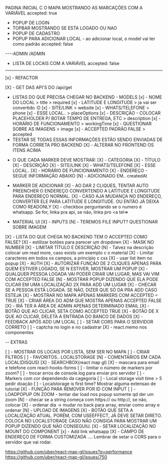 PAGINA INICIAL C O MAPA MOSTRANDO AS MARCAÇÕES COM A VARIÁVEL accepted: true

- POPUP DE LOGIN
- TOPBAR MOSTRANDO SE ESTA LOGADO OU NAO
- POPUP DE CADASTRO
- POPUP PARA ADICIONAR LOCAL - ao adicionar local, o model vai ter como padrão accepted: false

----ADMIN
/ADMIN

- LISTA DE LOCAIS COM A VARIÁVEL accepted: false

---

[x] - REFACTOR

[X] - GET DAS API'S DO /api/get

- LISTAS DO QUE PRECISA CHEGAR NO BACKEND - MODELS
  [x] - NOME DO LOCAL > title > required
  [x] - LATITUDE E LONGITUDE > ja vai ser convertido :D
  [x] - SITE/LINK > website
  [x] - WHATS/TELEFONE > phone
  [x] - ESSE LOCAL.. > placeOptions
  [x] - DESCRIÇÃO - COLOCAR PLACEHOLDER P/ BOTAR TEMPO DE ENTREGA, ETC > description
  [x] - HORÁRIO DE FUNCIONAMENTO > workingTime
  [x] - QUESTIONAR SOBRE AS IMAGENS > image
  [x] - ACCEPTED PADRÃO FALSE > accepted
- TESTAR SE TODAS ESSAS INFORMAÇÕES ESTÃO SENDO ENVIADAS DE FORMA CORRETA PRO BACKEND
  [X] - ALTERAR NO FRONTEND OS ITENS ACIMA

* O QUE CADA MARKER DEVE MOSTRAR:
  [X] - CATEGORIA
  [X] - TÍTULO
  [X] - DESCRIÇÃO
  [X] - SITE/LINK
  [X] - WHATS/TELEFONE
  [X] - ESSE LOCAL..
  [X] - HORÁRIO DE FUNCIONAMENTO
  [X] - ENDEREÇO - SEGUE INFORMAÇÃO ABAIXO
  [N] - ADICIONADO EM.. createdAt

- MARKER DE ADICIONAR
  [X] - AO DAR 2 CLIQUES, TENTAR AUTO PREENCHER O ENDEREÇO CONVERTENDO A LATITUDE E LONGITUDE PARA ENDEREÇO NORMAL.
  [X] - CASO AJA MUDANÇA NO ENDEREÇO, CONVERTER ELE PARA LATITUDE E LONGITUDE. OU ENTÃO JÁ DEIXA COMO READONLY
  [X] - checkbox perguntando se o numero é whatsapp. Se for, linka pra api, se não, linka pro <a tel=>

- MATERIAL UI
  [X] - INPUTS
  [N] - TEREMOS FILE INPUT? QUESTIONAR SOBRE IMAGEM

[X] - LISTA DO QUE CHEGA NO BACKEND TEM O ACCEPTED COMO FALSE?
[X] - estilizar botões para parecer um dropdown
[X] - MASK NO NUMBER
[X] - LIMITAR TÍTULO E DESCRIÇÃO
[N] - Talvez na descrição colocar um read more, caso exists um exemplo c o material
[X] - Limitar caracteres em todos os campos, a princípio c css
[X] - usar list item no popup
[X] - AUTH
[X] - AUTORIZAR FUNÇÃO DE 2 CLIQUES APENAS PARA QUEM ESTIVER LOGADO, SE N ESTIVER, MOSTRAR UM POPUP
[X] - QUALQUER PESSOA LOGADA VAI PODER CRIAR UM LUGAR, MAS VAI VIM COM ACCEPTED FALSE
[N] - MOSTRAR POPUP DIZENDO QUE ELA PODE CLICAR EM UMA LOCALIZAÇÃO 2X PARA ADD UM LUGAR
[X] - CHECAR SE A PESSOA ESTÁ LOGADA. SE NÃO, DIZER QUE SÓ DA PRA ADD CASO ESTEJA
[X] - MOSTRAR NO MAPA APENAS MARKERS COM ACCEPTED = TRUE
[X] - CRIAR ÁREA DO ADM QUE MOSTRA APENAS ACCEPTED FALSE
[X] - IRÁ TER A ÁREA DE ADMIN APENAS DETERMINADO EMAIL
[X] - BOTÃO QUE AO CLICAR, SETA COMO ACCEPTED TRUE
[X] - BOTÃO DE X QUE AO CLICAR, DELETA A ENTRADA DO BANCO DE DADOS
[X] - FEEDBACK APÓS ADD UM LOCAL
[ ] - SETAR CORS PARA O SERVIDOR CORRETO
[ ] - captcha no login e no cadastrar
[X] - react.memo nos componentes

-- EXTRAS

[ ] - MOSTRAR OS LOCAIS POR LISTA, SEM SER NO MAPA
[ ] - CRIAR FILTROS
[ ] - FAVORITOS.. LOCALSTORAGE
[N] - COMENTÁRIOS EM CADA LOCAL(DISQUS)
[X] - SEARCHBOX(react map gl)
[X] - mascara para email e telefone com react-hooks-forms
[ ] - limitar o número de markers por zoom?
[ ] - trocar erros de console.log para enviar pro servidor
[ ] - Markers com cor dependendo da cagegoria
[ ] - Local storage visit time > 5 pedir doação
[ ] - Localstorage is first time? Mostrar alguma extensao de tutorial
[X] - FUNÇÃO PARA REMOVER POR ID COM INPUT
[ ] - LOADPOPUP ON ZOOM - tentar dar load nos popup somente qd der um zoom
[N] - checar se a string começa com https:// ou http://, se não, colocar
[X] - ordenar dia -> mudar no back para array, enviar como array e ordenar
[N] - UPLOAD DE IMAGENS
[X] - BOTÃO QUE SETA A LOCALIZAÇÃO ATUAL. PORÉM, COM USEEFFECT, JÁ DEVE SETAR DIRETO. COLOCA NO LOCALSTORAGE CASO NÃO CONSIGA PARA MOSTRAR UM POPUP DIZENDO QUE NÃO CONSEGUIU.
[X] - SETAR LOCALIZAÇÃO NO MOUNT DO COMPONENT
[x] - Add link whatsapp
[X] - CAMPO DE ENDEREÇO DE FORMA CUSTOMIZADA
.... Lembrar de setar o CORS para o servidor que vai rodar.

https://github.com/uber/react-map-gl/issues?q=performance
https://github.com/uber/react-map-gl/issues/750
